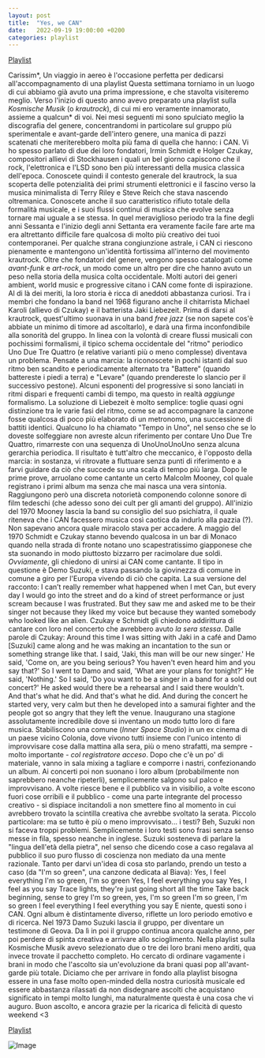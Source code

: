 ```yaml
--- 
layout: post 
title:  "Yes, we CAN" 
date:   2022-09-19 19:00:00 +0200 
categories: playlist 
--- 
```

  
[Playlist](https://open.spotify.com/playlist/1Dfqh0YSaauXlOv3CnSEpl?si=32ad9dce95064d40) 
  
Carissim*,
Un viaggio in aereo è l'occasione perfetta per dedicarsi all'accompagnamento di una playlist 
Questa settimana torniamo in un luogo di cui abbiamo già avuto una prima impressione, e che stavolta visiteremo meglio. Verso l'inizio di questo anno avevo preparato una playlist sulla _Kosmische Musik_ (o _krautrock_), di cui mi ero veramente innamorato, assieme a qualcun* di voi.
Nei mesi seguenti mi sono spulciato meglio la discografia del genere, concentrandomi in particolare sul gruppo più sperimentale e avant-garde dell'intero genere, una manica di pazzi scatenati che meriterebbero molta più fama di quella che hanno: i CAN.
Vi ho spesso parlato di due dei loro fondatori, Irmin Schmidt e Holger Czukay, compositori allievi di Stockhausen i quali un bel giorno capiscono che il rock, l'elettronica e l'LSD sono ben più interessanti della musica classica dell'epoca. Conoscete quindi il contesto generale del krautrock, la sua scoperta delle potenzialità dei primi strumenti elettronici e il fascino verso la musica minimalista di Terry Riley e Steve Reich che stava nascendo oltremanica. Conoscete anche il suo caratteristico rifiuto totale della formalità musicale, e i suoi flussi continui di musica che evolve senza tornare mai uguale a se stessa. In quel meraviglioso periodo tra la fine degli anni Sessanta e l'inizio degli anni Settanta era veramente facile fare arte ma era altrettanto difficile fare qualcosa di molto più creativo dei tuoi contemporanei. Per qualche strana congiunzione astrale, i CAN ci riescono pienamente e mantengono un'identità fortissima all'interno del movimento krautrock. Oltre che fondatori del genere, vengono spesso catalogati come _avant-funk_ e _art-rock_, un modo come un altro per dire che hanno avuto un peso nella storia della musica colta occidentale. Molti autori dei generi ambient, world music e progressive citano i CAN come fonte di ispirazione. Al di là dei meriti, la loro storia è ricca di aneddoti abbastanza curiosi.
Tra i membri che fondano la band nel 1968 figurano anche il chitarrista Michael Karoli (allievo di Czukay) e il batterista Jaki Liebezeit. Prima di darsi al krautrock, quest'ultimo suonava in una band _free jazz_ (se non sapete cos'è abbiate un minimo di timore ad ascoltarlo), e darà una firma inconfondibile alla sonorità del gruppo. In linea con la volontà di creare flussi musicali con pochissimi formalismi, il tipico schema occidentale del "ritmo" periodico Uno Due Tre Quattro (e relative varianti più o meno complesse) diventava un problema. Pensate a una marcia: la riconoscete in pochi istanti dal suo ritmo ben scandito e periodicamente alternato tra "Battere" (quando battereste i piedi a terra) e "Levare" (quando prendereste lo slancio per il successivo pestone). Alcuni esponenti del progressive si sono lanciati in ritmi dispari e frequenti cambi di tempo, ma questo in realtà _aggiunge_ formalismo. La soluzione di Liebezeit è molto semplice: toglie quasi ogni distinzione tra le varie fasi del ritmo, come se ad accompagnare la canzone fosse qualcosa di poco più elaborato di un metronomo, una successione di battiti identici. Qualcuno lo ha chiamato "Tempo in Uno", nel senso che se lo doveste solfeggiare non avreste alcun riferimento per contare Uno Due Tre Quattro, rimarreste con una sequenza di UnoUnoUnoUno senza alcuna gerarchia periodica. Il risultato è tutt'altro che meccanico, è l'opposto della marcia: in sostanza, vi ritrovate a fluttuare senza punti di riferimento e a farvi guidare da ciò che succede su una scala di tempo più larga.
Dopo le prime prove, arruolano come cantante un certo Malcolm Mooney, col quale registrano i primi album ma senza che mai nasca una vera sintonia. Raggiungono però una discreta notorietà componendo colonne sonore di film tedeschi (che adesso sono dei cult per gli amanti del gruppo). All'inizio del 1970 Mooney lascia la band su consiglio del suo psichiatra, il quale riteneva che i CAN facessero musica così caotica da indurlo alla pazzia (?). Non sapevano ancora quale miracolo stava per accadere.
A maggio del 1970 Schmidt e Czukay stanno bevendo qualcosa in un bar di Monaco quando nella strada di fronte notano uno scapestratissimo giapponese che sta suonando in modo piuttosto bizzarro per racimolare due soldi. *Ovviamente*, gli chiedono di unirsi ai CAN come cantante. Il tipo in questione è Demo Suzuki, e stava passando la giovinezza di comune in comune a giro per l'Europa vivendo di ciò che capita. La sua versione del racconto:
I can’t really remember what happened when I met Can, but every day I would go into the street and do a kind of street performance or just scream because I was frustrated. But they saw me and asked me to be their singer not because they liked my voice but because they wanted somebody who looked like an alien.
Czukay e Schmidt gli chiedono addirittura di cantare con loro nel concerto che avrebbero avuto _la sera stessa_.
Dalle parole di Czukay:
Around this time I was sitting with Jaki in a café and Damo [Suzuki] came along and he was making an incantation to the sun or something strange like that. I said, 'Jaki, this man will be our new singer.' He said, 'Come on, are you being serious? You haven't even heard him and you say that?' So I went to Damo and said, 'What are your plans for tonight?' He said, 'Nothing.' So I said, 'Do you want to be a singer in a band for a sold out concert?' He asked would there be a rehearsal and I said there wouldn't. And that's what he did. And that's what he did. And during the concert he started very, very calm but then he developed into a samurai fighter and the people got so angry that they left the venue.
Inaugurano una stagione assolutamente incredibile dove si inventano un modo tutto loro di fare musica. Stabiliscono una comune (_Inner Space Studio_) in un ex cinema di un paese vicino Colonia, dove vivono tutti insieme con l'unico intento di improvvisare cose dalla mattina alla sera, più o meno strafatti, ma sempre - molto importante - _col registratore acceso_. Dopo che c'è un po' di materiale, vanno in sala mixing a tagliare e comporre i nastri, confezionando un album. 
Ai concerti poi non suonano i loro album (probabilmente non saprebbero neanche ripeterli), semplicemente salgono sul palco e improvvisano. A volte riesce bene e il pubblico va in visibilio, a volte escono fuori cose orribili e il pubblico - come una parte integrante del processo creativo - si dispiace incitandoli a non smettere fino al momento in cui avrebbero trovato la scintilla creativa che avrebbe svoltato la serata.
Piccolo particolare: ma se tutto è più o meno improvvisato... i testi? Beh, Suzuki non si faceva troppi problemi. Semplicemente i loro testi sono frasi senza senso messe in fila, spesso neanche in inglese. Suzuki sosteneva di parlare la "lingua dell'età della pietra", nel senso che dicendo cose a caso regalava al pubblico il suo puro flusso di coscienza non mediato da una mente razionale. 
Tanto per darvi un'idea di cosa sto parlando, prendo un testo a caso (da "I'm so green", una canzone dedicata al Biava):
Yes, I feel everything
I'm so green, I'm so green
Yes, I feel everything you say
Yes, I feel as you say
Trace lights, they're just going short all the time
Take back beginning, sense to grey
I'm so green, yes, I'm so green
I'm so green, I'm so green
I feel everything
I feel everything you say
E niente, questi sono i CAN. Ogni album è distintamente diverso, riflette un loro periodo emotivo e di ricerca. Nel 1973 Damo Suzuki lascia il gruppo, per diventare un testimone di Geova. Da lì in poi il gruppo continua ancora qualche anno, per poi perdere di spinta creativa e arrivare allo scioglimento.
Nella playlist sulla Kosmische Musik avevo selezionato due o tre dei loro brani meno arditi, qua invece trovate il pacchetto completo.
Ho cercato di ordinare vagamente i brani in modo che l'ascolto sia un'evoluzione da brani quasi pop all'avant-garde più totale. Diciamo che per arrivare in fondo alla playlist bisogna essere in una fase molto open-minded della nostra curiosità musicale ed essere abbastanza rilassati da non disdegnare ascolti che acquistano significato in tempi molto lunghi, ma naturalmente questa è una cosa che vi auguro.
Buon ascolto, e ancora grazie per la ricarica di felicità di questo weekend <3






[Playlist](https://open.spotify.com/playlist/1Dfqh0YSaauXlOv3CnSEpl?si=32ad9dce95064d40) 
  
![Image](/files/can.jpeg)
